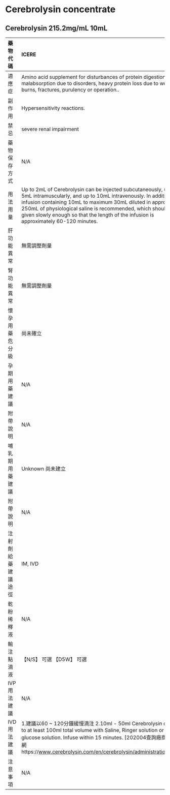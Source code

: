 # Cerebrolysin concentrate

## Cerebrolysin 215.2mg/mL 10mL

| 藥物代碼           | ICERE                                                                                                                                                                                                                                                                                                                                               |
|:-------------------|:----------------------------------------------------------------------------------------------------------------------------------------------------------------------------------------------------------------------------------------------------------------------------------------------------------------------------------------------------|
| 適應症             | Amino acid supplement for disturbances of protein digestion & malabsorption due to disorders, heavy protein loss due to wounds, burns, fractures, purulency or operation..                                                                                                                                                                          |
| 副作用             | Hypersensitivity reactions.                                                                                                                                                                                                                                                                                                                         |
| 禁忌               | severe renal impairment                                                                                                                                                                                                                                                                                                                             |
| 藥物保存方式       | N/A                                                                                                                                                                                                                                                                                                                                                 |
| 用法用量           | Up to 2mL of Cerebrolysin can be injected subcutaneously, up to 5mL intramuscularly, and up to 10mL intravenously. In addition, an infusion containing 10mL to maximum 30mL diluted in approx 250mL of physiological saline is recommended, which should be given slowly enough so that the length of the infusion is approximately 60-120 minutes. |
| 肝功能異常         | 無需調整劑量                                                                                                                                                                                                                                                                                                                                        |
| 腎功能異常         | 無需調整劑量                                                                                                                                                                                                                                                                                                                                        |
| 懷孕用藥危分級     | 尚未確立                                                                                                                                                                                                                                                                                                                                            |
| 孕期用藥建議       | N/A                                                                                                                                                                                                                                                                                                                                                 |
| 附帶說明           | N/A                                                                                                                                                                                                                                                                                                                                                 |
| 哺乳期用藥建議     | Unknown 尚未建立                                                                                                                                                                                                                                                                                                                                    |
| 附帶說明           | N/A                                                                                                                                                                                                                                                                                                                                                 |
| 注射劑給藥建議途徑 | IM, IVD                                                                                                                                                                                                                                                                                                                                             |
| 乾粉稀釋液         | N/A                                                                                                                                                                                                                                                                                                                                                 |
| 輸注點滴液         | 【N/S】 可選  【D5W】 可選                                                                                                                                                                                                                                                                                                                          |
| IVP 用法建議       | N/A                                                                                                                                                                                                                                                                                                                                                 |
| IVD 用法建議       | 1.建議以60 ~ 120分鐘緩慢滴注 2.10ml - 50ml Cerebrolysin diluted to at least 100ml total volume with Saline, Ringer solution or 5% glucose solution. Infuse within 15 minutes. [202004查詢廠商國外官網https://www.cerebrolysin.com/en/cerebrolysin/administration.html]                                                                              |
| 注意事項           | N/A                                                                                                                                                                                                                                                                                                                                                 |

